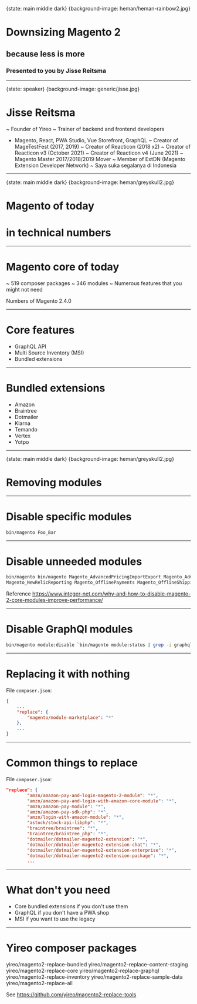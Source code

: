{state: main middle dark}
{background-image: heman/heman-rainbow2.jpg}
# Downsizing Magento 2
## because less is more
### Presented to you by Jisse Reitsma

---
{state: speaker}
{background-image: generic/jisse.jpg}
# Jisse Reitsma
~ Founder of Yireo
~ Trainer of backend and frontend developers
  - Magento, React, PWA Studio, Vue Storefront, GraphQL
~ Creator of MageTestFest (2017, 2019)
~ Creator of Reacticon (2018 x2)
~ Creator of Reacticon v3 (October 2021)
~ Creator of Reacticon v4 (June 2021)
~ Magento Master 2017/2018/2019 Mover
~ Member of ExtDN (Magento Extension Developer Network)
~ Saya suka segalanya di Indonesia

---
{state: main middle dark}
{background-image: heman/greyskull2.jpg}
# Magento of today
# in technical numbers

---
# Magento core of today
~ 519 composer packages
~ 346 modules
~ Numerous features that you might not need

Numbers of Magento 2.4.0

---
# Core features
- GraphQL API
- Multi Source Inventory (MSI)
- Bundled extensions


---
# Bundled extensions
- Amazon
- Braintree
- Dotmailer
- Klarna
- Temando
- Vertex
- Yotpo

---
{state: main middle dark}
{background-image: heman/greyskull2.jpg}
# Removing modules

---
# Disable specific modules
```bash
bin/magento Foo_Bar
```

---
# Disable unneeded modules
```bash
bin/magento bin/magento Magento_AdvancedPricingImportExport Magento_AdminNotification Magento_Authorizenet Magento_Braintree Magento_Bundle Magento_BundleImportExport Magento_CacheInvalidate Magento_Captcha Magento_CatalogRuleConfigurable Magento_CatalogWidget Magento_CheckoutAgreements Magento_ConfigurableImportExport Magento_ConfigurableProduct Magento_Cookie Magento_CurrencySymbol Magento_CustomerImportExport Magento_Deploy Magento_Dhl Magento_DownloadableImportExport Magento_EncryptionKey Magento_Fedex Magento_GoogleAdwords Magento_GoogleAnalytics Magento_GoogleOptimizer Magento_GroupedImportExport Magento_LayeredNavigation Magento_Marketplace Magento_Multishipping 
Magento_NewRelicReporting Magento_OfflinePayments Magento_OfflineShipping Magento_Paypal Magento_Persistent Magento_ProductVideo Magento_SalesInventory Magento_SendFriend Magento_Sitemap Magento_Swagger Magento_Swatches Magento_SwatchesLayeredNavigation Magento_TaxImportExport Magento_Ups Magento_Usps Magento_Vault Magento_Version Magento_Webapi Magento_WebapiSecurity Magento_Weee
```

Reference https://www.integer-net.com/why-and-how-to-disable-magento-2-core-modules-improve-performance/

---
# Disable GraphQl modules
```bash
bin/magento module:disable `bin/magento module:status | grep -i graphql`
```

---
# Replacing it with nothing
File `composer.json`:
```json
{
    ...
    "replace": {
        "magento/module-marketplace": "*"
    },
    ...
}
```

---
# Common things to replace
File `composer.json`:
```json
"replace": {
        "amzn/amazon-pay-and-login-magento-2-module": "*",
        "amzn/amazon-pay-and-login-with-amazon-core-module": "*",
        "amzn/amazon-pay-module": "*",
        "amzn/amazon-pay-sdk-php": "*",
        "amzn/login-with-amazon-module": "*",
        "astock/stock-api-libphp": "*",
        "braintree/braintree": "*",
        "braintree/braintree_php": "*",
        "dotmailer/dotmailer-magento2-extension": "*",
        "dotmailer/dotmailer-magento2-extension-chat": "*",
        "dotmailer/dotmailer-magento2-extension-enterprise": "*",
        "dotmailer/dotmailer-magento2-extension-package": "*",
        ...
```

---
# What don't you need
- Core bundled extensions if you don't use them
- GraphQL if you don't have a PWA shop
- MSI if you want to use the legacy

---
# Yireo composer packages
yireo/magento2-replace-bundled
yireo/magento2-replace-content-staging
yireo/magento2-replace-core
yireo/magento2-replace-graphql
yireo/magento2-replace-inventory
yireo/magento2-replace-sample-data
yireo/magento2-replace-all

See https://github.com/yireo/magento2-replace-tools
